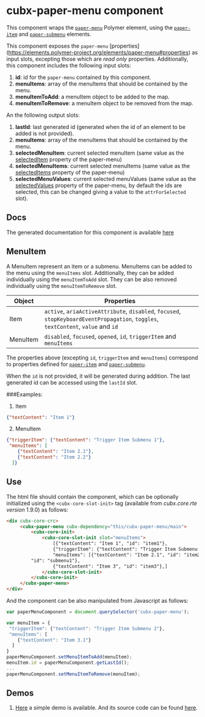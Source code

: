 # cubx-paper-menu component
This component wraps the [`paper-menu`](https://elements.polymer-project.org/elements/paper-menu) Polymer element, using the [`paper-item`](https://elements.polymer-project.org/elements/paper-item) and 
[`paper-submenu`](https://elements.polymer-project.org/elements/paper-menu?active=paper-submenu) elements. 

This component exposes the `paper-menu` [properties] (https://elements.polymer-project.org/elements/paper-menu#properties) as input slots, excepting those which are _read only_ properties. Additionally,
this component includes the following input slots: 

1. **id**: id for the `paper-menu` contained by this component.
6. **menuItems**: array of the menuItems that should be contained by the menu.
7. **menuItemToAdd**: a menuItem object to be added to the map.
10. **menuItemToRemove**: a menuItem object to be removed from the map.

An the following output slots:

1. **lastId**: last generated id (generated when the id of an element to be added is not provided).
2. **menuItems**: array of the menuItems that should be contained by the menu.
3. **selectedMenuItem**: current selected menuItem (same value as the [selectedItem](https://elements.polymer-project.org/elements/paper-menu#property-selectedItem) property of the paper-menu)
4. **selectedMenuItems**: current selected menuItems (same value as the [selectedItems](https://elements.polymer-project.org/elements/paper-menu#property-selectedItems) property of the paper-menu)
5. **selectedMenuValues**: current selected menuValues (same value as the [selectedValues](https://elements.polymer-project.org/elements/paper-menu#property-selectedValues) property of the paper-menu, by default the ids are selected, this can be changed giving a value to the `attrForSelected` slot).

## Docs
The generated documentation for this component is available [here](https://cubbles.world/sandbox/com.incowia.cubx-paper-menu@0.1.0-SNAPSHOT/cubx-paper-menu/docs/index.html)

## MenuItem
A MenuItem represent an item or a submenu. MenuItems can be added to the menu using the `menuItems` slot. Additionally, they can be added individually using the `menuItemToAdd` slot. They can be also removed individually using the `menuItemToRemove` slot. 

| Object   | Properties                                                                                                                         |
|----------|------------------------------------------------------------------------------------------------------------------------------------|
| Item     | `active`, `ariaActiveAttribute`, `disabled`, `focused`, `stopKeyboardEventPropagation`, `toggles`, `textContent`, `value` and `id` |
| MenuItem | `disabled`, `focused`, `opened`, `id`, `triggerItem` and `menuItems`                                                               |

The properties above (excepting `id`, `triggerItem` and `menuItems`) correspond to properties defined for [`paper-item`](https://elements.polymer-project.org/elements/paper-item) and
[`paper-submenu`](https://elements.polymer-project.org/elements/paper-menu?active=paper-submenu). 

When the `id` is not provided, it will be generated during addition. The last generated id can be accessed using the `lastId` slot.


###Examples: 

1. Item

```JSON
{"textContent": "Item 1"}
```

2. MenuItem
```JSON
{"triggerItem": {"textContent": "Trigger Item Submenu 1"},
 "menuItems": [
	{"textContent": "Item 2.1"}, 
	{"textContent": "Item 2.2"}
  ]}
```

## Use
The html file should contain the component, which can be optionally initialized using the `<cubx-core-slot-init>` tag (available from 
_cubx.core.rte version_ 1.9.0) as follows:

```html
<div cubx-core-crc>
     <cubx-paper-menu cubx-dependency="this/cubx-paper-menu/main">
         <cubx-core-init>
             <cubx-core-slot-init slot="menuItems">
                 [{"textContent": "Item 1", "id": "item1"},
                 {"triggerItem": {"textContent": "Trigger Item Submenu 1"},
                 "menuItems": [{"textContent": "Item 2.1", "id": "item2-1"}, {"textContent": "Item 2.2", "id": "item2-2"}],
		 "id": "submenu1"},
                 {"textContent": "Item 3", "id": "item3"},]
             </cubx-core-slot-init>
         </cubx-core-init>
     </cubx-paper-menu>
</div>
```

And the component can be also manipulated from Javascript as follows:

```javascript
var paperMenuComponent = document.querySelector('cubx-paper-menu');

var menuItem = {
 "triggerItem": {"textContent": "Trigger Item Submenu 2"},
 "menuItems": [
	{"textContent": "Item 3.1"}
  ]
}
paperMenuComponent.setMenuItemToAdd(menuItem);
menuItem.id = paperMenuComponent.getLastId();
...
paperMenuComponent.setMenuItemToRemove(menuItem);
```

## Demos
1. [Here](https://cubbles.world/sandbox/com.incowia.cubx-paper-menu@0.1.0-SNAPSHOT/cubx-paper-menu/demo/index.html) 
a simple demo is available. And its source code can be found
[here](https://github.com/iCubbles/cubx-polymer-elements/tree/master/webpackages/com.incowia.cubx-paper-menu).
